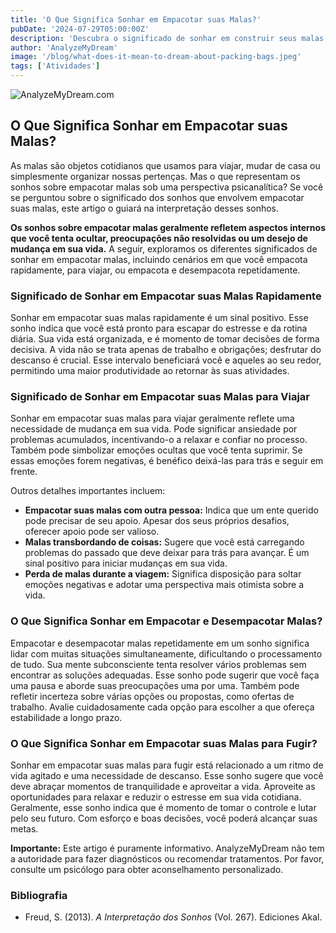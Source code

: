 ```yaml
---
title: 'O Que Significa Sonhar em Empacotar suas Malas?'
pubDate: '2024-07-29T05:00:00Z'
description: 'Descubra o significado de sonhar em construir seus malas segundo e como interpretar esse tipo de sonho a psicanálise.'
author: 'AnalyzeMyDream'
image: '/blog/what-does-it-mean-to-dream-about-packing-bags.jpeg'
tags: ['Atividades']
---
```


![AnalyzeMyDream.com](/blog/what-does-it-mean-to-dream-about-packing-bags.jpeg)

## O Que Significa Sonhar em Empacotar suas Malas?

As malas são objetos cotidianos que usamos para viajar, mudar de casa ou simplesmente organizar nossas pertenças. Mas o que representam os sonhos sobre empacotar malas sob uma perspectiva psicanalítica? Se você se perguntou sobre o significado dos sonhos que envolvem empacotar suas malas, este artigo o guiará na interpretação desses sonhos.

**Os sonhos sobre empacotar malas geralmente refletem aspectos internos que você tenta ocultar, preocupações não resolvidas ou um desejo de mudança em sua vida.** A seguir, exploramos os diferentes significados de sonhar em empacotar malas, incluindo cenários em que você empacota rapidamente, para viajar, ou empacota e desempacota repetidamente.

### Significado de Sonhar em Empacotar suas Malas Rapidamente

Sonhar em empacotar suas malas rapidamente é um sinal positivo. Esse sonho indica que você está pronto para escapar do estresse e da rotina diária. Sua vida está organizada, e é momento de tomar decisões de forma decisiva. A vida não se trata apenas de trabalho e obrigações; desfrutar do descanso é crucial. Esse intervalo beneficiará você e aqueles ao seu redor, permitindo uma maior produtividade ao retornar às suas atividades.

### Significado de Sonhar em Empacotar suas Malas para Viajar

Sonhar em empacotar suas malas para viajar geralmente reflete uma necessidade de mudança em sua vida. Pode significar ansiedade por problemas acumulados, incentivando-o a relaxar e confiar no processo. Também pode simbolizar emoções ocultas que você tenta suprimir. Se essas emoções forem negativas, é benéfico deixá-las para trás e seguir em frente.

Outros detalhes importantes incluem:

- **Empacotar suas malas com outra pessoa:** Indica que um ente querido pode precisar de seu apoio. Apesar dos seus próprios desafios, oferecer apoio pode ser valioso.
- **Malas transbordando de coisas:** Sugere que você está carregando problemas do passado que deve deixar para trás para avançar. É um sinal positivo para iniciar mudanças em sua vida.
- **Perda de malas durante a viagem:** Significa disposição para soltar emoções negativas e adotar uma perspectiva mais otimista sobre a vida.

### O Que Significa Sonhar em Empacotar e Desempacotar Malas?

Empacotar e desempacotar malas repetidamente em um sonho significa lidar com muitas situações simultaneamente, dificultando o processamento de tudo. Sua mente subconsciente tenta resolver vários problemas sem encontrar as soluções adequadas. Esse sonho pode sugerir que você faça uma pausa e aborde suas preocupações uma por uma. Também pode refletir incerteza sobre várias opções ou propostas, como ofertas de trabalho. Avalie cuidadosamente cada opção para escolher a que ofereça estabilidade a longo prazo.

### O Que Significa Sonhar em Empacotar suas Malas para Fugir?

Sonhar em empacotar suas malas para fugir está relacionado a um ritmo de vida agitado e uma necessidade de descanso. Esse sonho sugere que você deve abraçar momentos de tranquilidade e aproveitar a vida. Aproveite as oportunidades para relaxar e reduzir o estresse em sua vida cotidiana. Geralmente, esse sonho indica que é momento de tomar o controle e lutar pelo seu futuro. Com esforço e boas decisões, você poderá alcançar suas metas.

**Importante:** Este artigo é puramente informativo. AnalyzeMyDream não tem a autoridade para fazer diagnósticos ou recomendar tratamentos. Por favor, consulte um psicólogo para obter aconselhamento personalizado.

### Bibliografia

- Freud, S. (2013). *A Interpretação dos Sonhos* (Vol. 267). Ediciones Akal.
